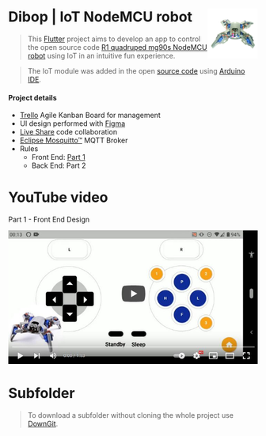 <div width=100%>
    <img src="sayhi.gif" width="20%" align="right" ><!--style="border-radius: 25pc;"-->
<h1>Dibop | IoT NodeMCU robot</h1>
</div>

> This <a href="https://flutter.dev">Flutter</a> project aims to develop an app to control the open source code <a href="https://pt.aliexpress.com/item/4001217136927.html?spm=a2g0s.9042311.0.0.5ad9b90a2Ll0a8">R1 quadruped mg90s  NodeMCU robot</a> using IoT in an intuitive fun experience.

> The IoT module was added in the open <a href="https://github.com/jclizar/flutter_IoT_nodeMCUrobot/blob/main/arduino/firmware_dibop.ino">source code</a> using <a href="https://www.arduino.cc/en/software">Arduino IDE</a>.

<h4>Project details</h4>

* <a href="https://trello.com/">Trello</a> Agile Kanban Board for management
* UI design performed with <a href="https://www.figma.com">Figma</a>
*  <a href="https://code.visualstudio.com/learn/collaboration/live-share">Live Share</a> code collaboration
* <a href="https://mosquitto.org/">Eclipse Mosquitto™</a> MQTT Broker
* Rules
    * Front End: <a href="https://github.com/jclizar/flutter_IoT_nodeMCUrobot/blob/main/rules/FlutterProjetoPratico_parte01_fatec.pdf">Part 1</a>
    * Back End: Part 2 


# YouTube video

Part 1 - Front End Design

<div align=center>
 <a href="https://www.youtube.com/watch?v=Wgah693r-As"><img src="previewYT.JPG">
 </a>
 </div>

# Subfolder 

> To download a subfolder without cloning the whole project use <a href="https://downgit.github.io/#/home">DownGit</a>.
